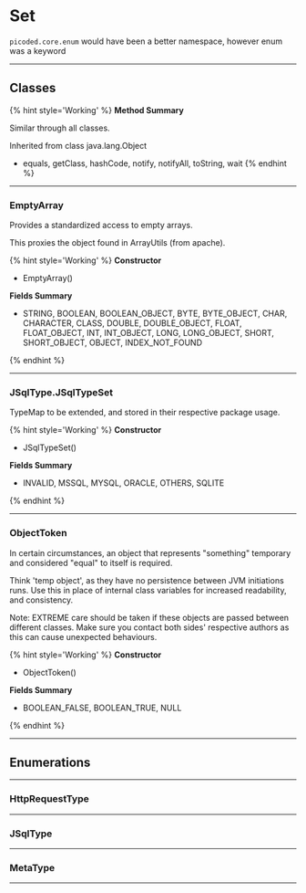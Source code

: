 # Set

`picoded.core.enum` would have been a better namespace, however enum was a keyword

------------------------------------------------------------------------------------

## Classes

{% hint style='Working' %}
**Method Summary**

Similar through all classes.

Inherited from class java.lang.Object

+ equals, getClass, hashCode, notify, notifyAll, toString, wait
{% endhint %}

------------------------------------------------------------------------------------

### EmptyArray

Provides a standardized access to empty arrays.

This proxies the object found in ArrayUtils (from apache).

{% hint style='Working' %}
**Constructor**

+ EmptyArray()

**Fields Summary**

+ STRING, BOOLEAN, BOOLEAN_OBJECT, BYTE, BYTE_OBJECT, CHAR, CHARACTER, CLASS, DOUBLE, DOUBLE_OBJECT, FLOAT, FLOAT_OBJECT, INT, INT_OBJECT, LONG, LONG_OBJECT, SHORT, SHORT_OBJECT, OBJECT, INDEX_NOT_FOUND

{% endhint %}

------------------------------------------------------------------------------------

### JSqlType.JSqlTypeSet

TypeMap to be extended, and stored in their respective package usage.

{% hint style='Working' %}
**Constructor**

+ JSqlTypeSet()

**Fields Summary**

+ INVALID, MSSQL, MYSQL, ORACLE, OTHERS, SQLITE

{% endhint %}

------------------------------------------------------------------------------------

### ObjectToken

In certain circumstances, an object that represents "something" temporary and considered "equal" to itself is required.

Think 'temp object', as they have no persistence between JVM initiations runs. Use this in place of internal class variables for increased readability, and consistency.

Note: EXTREME care should be taken if these objects are passed between different classes. Make sure you contact both sides' respective authors as this can cause unexpected behaviours.

{% hint style='Working' %}
**Constructor**

+ ObjectToken()

**Fields Summary**

+ BOOLEAN_FALSE, BOOLEAN_TRUE, NULL

{% endhint %}

------------------------------------------------------------------------------------

## Enumerations

------------------------------------------------------------------------------------

### HttpRequestType

------------------------------------------------------------------------------------

### JSqlType

------------------------------------------------------------------------------------

### MetaType

------------------------------------------------------------------------------------
